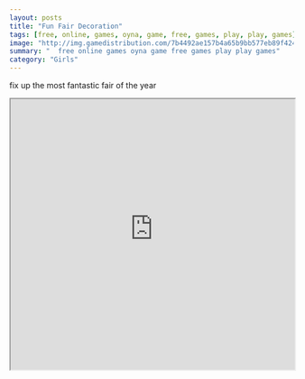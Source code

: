 ```yaml
---
layout: posts
title: "Fun Fair Decoration"
tags: [free, online, games, oyna, game, free, games, play, play, games]
image: "http://img.gamedistribution.com/7b4492ae157b4a65b9bb577eb89f4243.jpg"
summary: "  free online games oyna game free games play play games"
category: "Girls"
---
```


fix up the most fantastic fair of the year

<iframe width="100%" height="480px;" src="http://flash.gamedistribution.com?game=7b4492ae157b4a65b9bb577eb89f4243"></iframe>